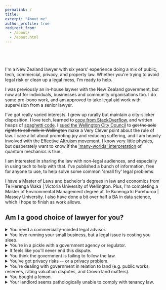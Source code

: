 ```yaml
---
permalink: /
title: 
excerpt: "About me"
author_profile: true
redirect_from: 
  - /about/
  - /about.html
---
```


  <style>
      .type {
  display:inline-block;
}
.type > span {
  display:grid;
  overflow: hidden;
  height:1.2em;
}
.type span span {
  width:0%;
  max-width:max-content;
  overflow: hidden;
  height:inherit;
  word-break:break-all;
  animation:
    c 2s infinite steps(1),  
    t 8s linear infinite alternate,
    m 48s steps(3) infinite;
}
.type span span:before {
  content:" ";
  display:inline-block;
}
@keyframes t{
  90%,100% {width:100%}
}
@keyframes c{
  0%,100%{box-shadow:5px 0 0 #0000}
  50%    {box-shadow:5px 0 0 #fff  }
}
@keyframes m{
  100% {transform:translateY(-300%)}
}

    </style>
<h2>
  <span style="line-height: 1.4;"> </span><span class="type">
  <span>
    <span>It's OK to 💧 over spilt 🥛.</span>
    <span>But it's even better to prevent 🥛 getting spilt. </span>
    <span>Whether your 🥛 is spilt or not, we can help. </span>
  </span>
</span>
</h2>


I'm a New Zealand lawyer with six years' experience doing a mix of public, tech, commercial, privacy, and property law. Whether you're trying to avoid legal risk or clean up a legal mess, I'm ready to help.

I was previously an in-house laywer with the New Zealand government, but now act for individuals, businesses and community organisations too. I do some pro-bono work, and am approved to take legal aid work with supervision from a senior lawyer.

I've got really varied interests. I grew up rurally but maintain a city-slicker disposition. I love tech, learned to [copy from StackOverflow](https://stackoverflow.blog/2021/03/31/the-key-copy-paste/), and written heaps of [spaghetti code](https://en.wikipedia.org/wiki/Spaghetti_code). I [sued the Wellington City Council](https://www.stuff.co.nz/national/crime/125163476/lawyer-appeals-102yearold-law-about-wellingtons-milk-supply) to ~~get the sole rights to sell milk in Wellington~~ make a Very Clever point about the rule of law.  I care a lot about promoting joy and reducing suffering, and I am heavily involved with the [Effective Altruism movement](https://effectivealtruism.nz/). I know very little physics, but desperately want to know if the ['many-worlds' interpretation](https://plato.stanford.edu/entries/qm-manyworlds/) of quantum mechanics is true.

I am interested in sharing the law with non-legal audiences, and especially in using tech to help with that. I've published a bunch of information, free for anyone to use, to help solve some common 'small fry' legal problems.

I have a Master of Laws and bachelor's degrees in law and economics from Te Herenga Waka \| Victoria University of Wellington. Plus, I'm completing a Master of Environmental Management degree at Te Kunenga ki Pūrehuroa \| Massey University. I also have done a bit over half a BA in data science, which I hope to finish as work allows.


## Am I a good choice of lawyer for you?


<details><summary>You need a commercially-minded legal advisor.</summary>
<p>

I'm not a commercial lawyer at a top-tier law firm. I'm not the right choice to close your M&A deal or help you wet lease an A380. This much is obvious.
  
On the other hand, I am a pretty capable contracts lawyer. I regularly draft, negotiate, and review the sorts of commercial agreements that a typical business might want day-to-day legal advice on.
  
* data-sharing agreements;
* non-disclosure agreements;
* IT services contracts (from one-off engagements to multimillion-dollar Master Services Agreements with handfuls of statements of work);
* leases and licences;
* consulting agreements.
  
I've got particular experience with government procurement processes - and can help suppliers  the Government Procurmeent Rules and the Government Model Contract.
  
I'm enthusiastic about better contract drafting; as much as I love a good "whereas" or "hereinbefore", I'm committed to using tools like [Ken Adams' Manual of Style for Contract Drafting](https://www.adamsdrafting.com/writing/mscd/) to deliver you (and your suppliers and customers) contracts that you can understand and rely on.
  
Testimonial: *[insert]*

</p>
</details>

<details><summary>You love running your small business, but a legal issue is costing you sleep.</summary>
<p>

I understand how hard you work. My mum has been running small businesses since before I was born, and she never stops going. You don't have that many legal problems - but when you do, the disruption to your business is a real problem. 
  
I'll ask you what kind of advice you need to solve your problem. If you want a traditional in-depth opinion to understand a whole area of legal risk, you've got it. But if you're looking for easy to digest advice that identifies a clear path forward, then it's my job to give you that.
  
I'm a phone call or email away for one-off questions, but can also provide more regular - and affordable - input to help you proactively spot risks before you run into trouble.
  
Testimonial: *[insert]*

</p>
</details>

<details><summary>You're in a pickle with a government agency or regulator.</summary>
<p>

With six years' experience working with and for regulators, I understand the theory - and practical reality - of regulation.
  
Whether you're trying to get an elusive approval or facing enforcement action, I'll help you see how far up the 'Regulatory Pyramid' you might be and, if at all possible, help you to shift further towards the bottom.
  
Testimonial: *[insert]*

</p>
</details>

<details><summary>It feels like you'll never end this dispute.</summary>
<p>

Court is no fun at all. And even if the dispute is eventually resolved short of Court, the time and emotional energy that goes into even a simple dispute can leave even the most resilient of us pretty drained.
  
If it comes to it, I can argue your corner in Court. But first, I'll help you identify any options to find a compromise that all sides can agree on, but which still meets your bottom lines.
  
Testimonial: *[insert]*

</p>
</details>

<details><summary>You think the government is failing to follow the law.</summary>
<p>

The law applies to everybody, and especially to the government. In my six years' working for the New Zealand government, I helped keep decision-makers on the straight and narrow.
  
Putting the [structural problems of the public service](https://thespinoff.co.nz/politics/01-07-2019/crocodile-in-the-river-how-public-servants-avoid-being-eaten-by-the-oia) aside, almost all of the people I worked with in central government were motivated to do the right thing. I can help you ask the right questions and engage in a way that taps into that motivation, rather than in a way that erodes officials' goodwill.
  
Naturally, there is a non-trivial risk that the soft and constructive approach fails. Having engaged in good faith, you'll be much better placed to challenge the government decision in Court - either with my help, or with an expert barrister taking over.
  
*Note: I sometimes do legal work for public sector organisations. It's more likely than not that I will be able to act for you - but as part of the initial consultation I'll check whether there are any conflicts of interest that may prevent this.*

</p>
</details>
 

<details><summary>You've got privacy risks -- or a privacy problem.</summary>
<p>

I know the Privacy Act 2020 (NZ) inside out, and have a pretty good grasp of the EU's GDPR.
  
I've:
  
  * drafted the privacy strategy and Privacy Policy for a significant government agency, so I can help you go to the *n<sup>th</sup>* degree if that's where your risk tolerance lies. 
  * got experience identifying practical solutions that focus on mitigating the big, scary sources of privacy risk - letting you sleep easier without compromising your organisation's ability to get the job done.
  * drafted and reviewed privacy impact assessments;
  * calmly guided the response to privacy breaches; and
  * delivered training to staff in privacy-sensitive roles.
  
For organisations who would benefit from regular privacy support, I offer an affordable 'Virtual Privacy Officer' service.
  
Testimonial: *insert here*

</p>
</details>

<details><summary>You're dealing with government in relation to land (e.g. public works, reserves, rating valuation disputes, and Crown land matters).</summary>
<p>

I have a strong knowledge of the legal framework within which government agencies acquire, administer, and dispose of land.
  
I also have a strong understanding of the law relating to local government rating valuations, and can represent clients in the Land Valuation Tribunal. During the March-May 2020 COVID-19 lockdown in Aotearoa, I was heavily involved in (and helped draft) a [temporary amendment to the Rating Valuations Act 1998](https://www.legislation.govt.nz/act/public/2020/0013/latest/LMS343872.html).
  
</p>
</details>

<details><summary>You bought a lemon.</summary>
<p>

I'm uniquely enthusiastic about consumer law. If the thing you bought is reasonably expensive and fails to live up to the consumer guarantees, it might be worth engaging a lawyer to help you get the best result possible.
  
If it comes to it, I can help you prepare a high quality application to the Disputes Tribunal or Motor Vehicle Disputes Tribunal. Lawyers cannot represent clients in the Tribunal, but I can help you improve your chances of a successful outcome.
  
If the thing you bought is not very expensive at all, you might like to:
  * use the templates and guidance on the self-help section of my website;
  * ask about having your consumer issue featured on my podcast - I'll provide assistance free of charge, provided that you'll let me discuss it on the show (without identifying you).
  
</p>
</details>


<details><summary>Your landlord seems pathologically unable to comply with tenancy law.</summary>
<p>

I'm very eager to help renters stick up for their rights under tenancy law. I've got good experience in this area, having represented a public sector housing provider in complex Tenancy Tribunal matters, and on appeal in the District Court. I currently provide pro-bono advice to [Renters United!](https://www.rentersunited.org.nz/), a Wellington advocacy group that organises renters and campaigns to make renting better for everyone. ((drafting note: need to approach Renters United before this goes live))
  
I encourage people to look at the templates and guidance on the self-help section of my website in the first instance.
  
However, if your sense is that some support from a lawyer could turn the tide, I will take note of all of the issues you mention - even if your landlord hasn't - and then help you identify your legal rights (and responsibilities, and risks). I can help you draft a 14-day notice to remedy that covers all of the issues, and help you liaise with your landlord.
  
If your case is very complex, we can consider applying for permission for me to represent you in the Tribunal - lawyers cannot appear as a general rule, but I have successfully obtained permission in the past.
  
</p>
</details>
